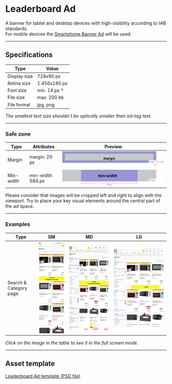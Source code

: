 # Leaderboard Ad

A banner for tablet and desktop devices with high-visibility according to IAB standards.<br>
For mobile devices the [Smartphone Banner Ad](../Smartphone%20Banner%20Ad/Smartphone%20Banner%20Ad.md) will be used.

---

## Specifications

Type | Value
---|---|
Display size | 728x90 px
Retina size | 1.456x180 px
Font size | min. 14 px *
File size | max. 200 kb
File format | jpg, png

*The smallest text size shouldn’t be optically smaller than ad-tag text.*

---

### Safe zone

Type | Attributes | Preview
---|---|---
Margin | margin: 20 px | ![asset/full-width safe zone](assets/spacings/margin@1x.png)
Min-width | min-width: 584 px | ![asset/full-width safe zone](assets/spacings/minwidth@1x.png)

Please consider that images will be cropped left and right to align with the viewport.
Try to place your key visual elements around the central part of the ad space.

---

### Examples

Type | SM | MD | LG
---|---|---|---
Search & Category page | ![asset/example full-width](assets/examples/searchleaderboard-sm@1x.png) | ![asset/example full-width](assets/examples/searchleaderboard-md@1x.png) | ![asset/example full-width](assets/examples/searchleaderboard-lg@1x.png)

*Click on the image in the table to see it in the full screen mode.*

---

## Asset template

[Leaderboard Ad template (PSD file)](https://storage.cake.schwarz/SMP/web-template-leaderboard.psd)
